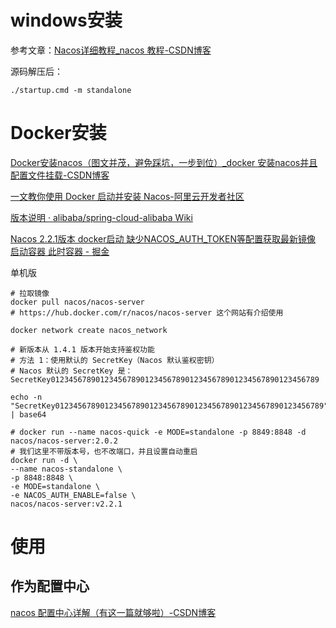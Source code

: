 # windows安装

参考文章：[Nacos详细教程_nacos 教程-CSDN博客](https://blog.csdn.net/Top_L398/article/details/111352983)

源码解压后：

```shell
./startup.cmd -m standalone
```



# Docker安装

[Docker安装nacos（图文并茂，避免踩坑，一步到位）_docker 安装nacos并且配置文件挂载-CSDN博客](https://blog.csdn.net/web2u/article/details/145107436)

[一文教你使用 Docker 启动并安装 Nacos-阿里云开发者社区](https://developer.aliyun.com/article/1274726)

[版本说明 · alibaba/spring-cloud-alibaba Wiki](https://github.com/alibaba/spring-cloud-alibaba/wiki/版本说明)



[Nacos 2.2.1版本 docker启动 缺少NACOS_AUTH_TOKEN等配置获取最新镜像 启动容器 此时容器 - 掘金](https://juejin.cn/post/7213677398720757821)

单机版

```shell
# 拉取镜像
docker pull nacos/nacos-server
# https://hub.docker.com/r/nacos/nacos-server 这个网站有介绍使用

docker network create nacos_network

# 新版本从 1.4.1 版本开始支持鉴权功能
# 方法 1：使用默认的 SecretKey（Nacos 默认鉴权密钥）
# Nacos 默认的 SecretKey 是：SecretKey012345678901234567890123456789012345678901234567890123456789

echo -n "SecretKey012345678901234567890123456789012345678901234567890123456789" | base64

# docker run --name nacos-quick -e MODE=standalone -p 8849:8848 -d nacos/nacos-server:2.0.2
# 我们这里不带版本号，也不改端口，并且设置自动重启
docker run -d \
--name nacos-standalone \
-p 8848:8848 \
-e MODE=standalone \
-e NACOS_AUTH_ENABLE=false \
nacos/nacos-server:v2.2.1
```



# 使用

## 作为配置中心

[nacos 配置中心详解（有这一篇就够啦）-CSDN博客](https://blog.csdn.net/qing_zhi_feng/article/details/136363273)

